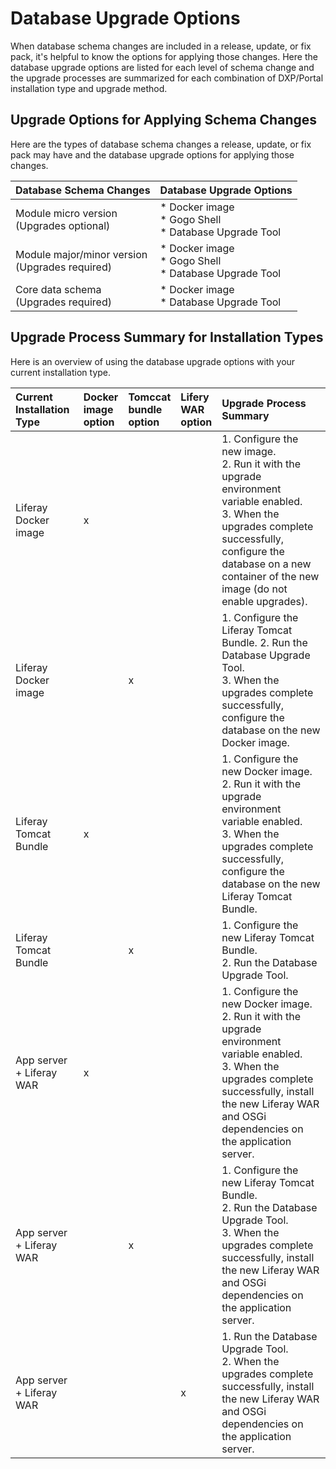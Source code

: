 # Database Upgrade Options

When database schema changes are included in a release, update, or fix pack, it's helpful to know the options for applying those changes. Here the database upgrade options are listed for each level of schema change and the upgrade processes are summarized for each combination of DXP/Portal installation type and upgrade method.

## Upgrade Options for Applying Schema Changes

Here are the types of database schema changes a release, update, or fix pack may have and the database upgrade options for applying those changes.

| Database Schema Changes | Database Upgrade Options |
| :---------------------- | :----------------------- |
| Module micro version<br>(Upgrades optional) | * Docker image<br>* Gogo Shell<br>* Database Upgrade Tool |
| Module major/minor version<br>(Upgrades required) | * Docker image<br>* Gogo Shell<br>* Database Upgrade Tool |
| Core data schema<br>(Upgrades required) | * Docker image<br>* Database Upgrade Tool |

## Upgrade Process Summary for Installation Types

Here is an overview of using the database upgrade options with your current installation type.

| Current Installation Type | Docker<br>image<br>option | Tomccat<br>bundle<br>option | Lifery<br>WAR<br>option | Upgrade Process Summary |
| :--- | :--- | :--- | :--- | :--- |
| Liferay Docker image | x |  |  | 1. Configure the new image.<br>2. Run it with the upgrade environment variable enabled.<br>3. When the upgrades complete successfully, configure the database on a new container of the new image (do not enable upgrades). |
| Liferay Docker image |  | x |  | 1. Configure the Liferay Tomcat Bundle. 2. Run the Database Upgrade Tool.<br>3. When the upgrades complete successfully, configure the database on the new Docker image. |
| Liferay Tomcat Bundle | x |  |  | 1. Configure the new Docker image.<br>2. Run it with the upgrade environment variable enabled.<br>3. When the upgrades complete successfully, configure the database on the new Liferay Tomcat Bundle. |
| Liferay Tomcat Bundle |  | x |  | 1. Configure the new Liferay Tomcat Bundle.<br>2. Run the Database Upgrade Tool. |
| App server + Liferay WAR | x |  |  | 1. Configure the new Docker image.<br>2. Run it with the upgrade environment variable enabled.<br>3. When the upgrades complete successfully, install the new Liferay WAR and OSGi dependencies on the application server. |
| App server + Liferay WAR |  | x |  | 1. Configure the new Liferay Tomcat Bundle.<br>2. Run the Database Upgrade Tool.<br>3. When the upgrades complete successfully, install the new Liferay WAR and OSGi dependencies on the application server. |
| App server + Liferay WAR |  |  | x | 1. Run the Database Upgrade Tool.<br>2. When the upgrades complete successfully, install the new Liferay WAR and OSGi dependencies on the application server. |
